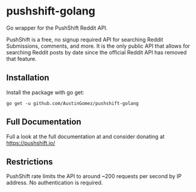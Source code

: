 # pushshift-golang
Go wrapper for the PushShift Reddit API. 

PushShift is a free, no signup required API for searching Reddit Submissions, comments, and more. It is the only public API that allows for searching Reddit posts by date since the official Reddit API has removed that feature.

## Installation

Install the package with go get:

`go get -u github.com/AustinGomez/pushshift-golang`

## Full Documentation
Full  a look at the full documentation at and consider donating at https://pushshift.io/ 

## Restrictions

PushShift rate limits the API to around ~200 requests per second by IP address. No authentication is required.

